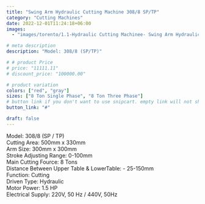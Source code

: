 ```yaml
---
title: "Swing Arm Hydraulic Cutting Machine 308/8 SP/TP"
category: "Cutting Machines"
date: 2022-12-01T11:24:18+06:00
images:
  - "images/torento/1.1-Hydraulic Cutting Machinee- Swing Arm Hydraulic 8Ton Cutting Machine-Model-308-8 SP.png"

# meta description
description: "Model: 308/8 (SP/TP)"

# # product Price
# price: "11111.11"
# discount_price: "100000.00"

# product variation
colors: ["red", "gray"]
sizes: ["8 Ton Single Phase", "8 Ton Three Phase"]
# button link if you don't want to use snipcart. empty link will not show button
button_link: "#"

draft: false
---
```


Model: 308/8 (SP / TP)<br>
Cutting Area: 500mm x 330mm <br>
Arm Size: 300mm x 300mm <br>
Stroke Adjusting Range: 0-100mm <br>
Main Cutting Fource: 8 Tons <br>
Distance Between Upper Table & LowerTable: - 25-150mm <br>
Function: Cutting <br>
Driven Type: Hydraulic <br>
Motor Power: 1.5 HP <br>
Electrical Supply: 220V, 50 Hz / 440V, 50Hz
